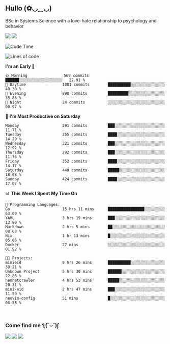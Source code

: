 <h2>Hullo (✿◡‿◡)</h2>

BSc in Systems Science with a love-hate relationship to psychology and behavior

<img src="https://github-readme-activity-graph.vercel.app/graph?username=hedonicadapter&theme=high-contrast"/>
<img src="https://github-readme-stats-git-masterrstaa-rickstaa.vercel.app/api?username=hedonicadapter&theme=highcontrast"/>

<!--START_SECTION:waka-->
![Code Time](http://img.shields.io/badge/Code%20Time-1%2C620%20hrs%2033%20mins-blue)

![Lines of code](https://img.shields.io/badge/From%20Hello%20World%20I%27ve%20Written-6.5%20million%20lines%20of%20code-blue)

**I'm an Early 🐤** 

```text
🌞 Morning                569 commits         ██████░░░░░░░░░░░░░░░░░░░   22.91 % 
🌆 Daytime                1001 commits        ██████████░░░░░░░░░░░░░░░   40.30 % 
🌃 Evening                890 commits         █████████░░░░░░░░░░░░░░░░   35.83 % 
🌙 Night                  24 commits          ░░░░░░░░░░░░░░░░░░░░░░░░░   00.97 % 
```
📅 **I'm Most Productive on Saturday** 

```text
Monday                   291 commits         ███░░░░░░░░░░░░░░░░░░░░░░   11.71 % 
Tuesday                  355 commits         ████░░░░░░░░░░░░░░░░░░░░░   14.29 % 
Wednesday                321 commits         ███░░░░░░░░░░░░░░░░░░░░░░   12.92 % 
Thursday                 292 commits         ███░░░░░░░░░░░░░░░░░░░░░░   11.76 % 
Friday                   352 commits         ████░░░░░░░░░░░░░░░░░░░░░   14.17 % 
Saturday                 449 commits         █████░░░░░░░░░░░░░░░░░░░░   18.08 % 
Sunday                   424 commits         ████░░░░░░░░░░░░░░░░░░░░░   17.07 % 
```


📊 **This Week I Spent My Time On** 

```text
💬 Programming Languages: 
Go                       15 hrs 11 mins      ████████████████░░░░░░░░░   63.09 % 
YAML                     3 hrs 19 mins       ███░░░░░░░░░░░░░░░░░░░░░░   13.80 % 
Markdown                 2 hrs 5 mins        ██░░░░░░░░░░░░░░░░░░░░░░░   08.68 % 
Nix                      1 hr 13 mins        █░░░░░░░░░░░░░░░░░░░░░░░░   05.06 % 
Docker                   27 mins             ░░░░░░░░░░░░░░░░░░░░░░░░░   01.92 % 

🐱‍💻 Projects: 
minieid                  9 hrs 26 mins       ██████████░░░░░░░░░░░░░░░   39.21 % 
Unknown Project          5 hrs 30 mins       ██████░░░░░░░░░░░░░░░░░░░   22.86 % 
hemnetcrawler            4 hrs 53 mins       █████░░░░░░░░░░░░░░░░░░░░   20.31 % 
mini-eid                 2 hrs 47 mins       ███░░░░░░░░░░░░░░░░░░░░░░   11.59 % 
neovim-config            51 mins             █░░░░░░░░░░░░░░░░░░░░░░░░   03.58 % 
```


<!--END_SECTION:waka-->

<br/>
<h3>Come find me ƪ(˘⌣˘)ʃ </h3>

<a href="https://hedonicadapter.com/"><img src="https://img.shields.io/badge/-Portfolio-3423A6?style=flat-square&logo=Google-Chrome&logoColor=white"/></a>
<a href="www.linkedin.com/in/sam-herman"><img src="https://img.shields.io/badge/-Sam%20Herman-0077B5?style=flat-square&logo=Linkedin&logoColor=white"/></a>
<a href="mailto:mailservice.samherman@gamil.com"><img src="https://img.shields.io/badge/-mailservice.samherman@gamil.com-D14836?style=flat-square&logo=Gmail&logoColor=white"/></a>

<!--
**cdthomp1/cdthomp1** is a ✨ _special_ ✨ repository because its `README.md` (this file) appears on your GitHub profile.


----
Credit: [cdthomp1](https://github.com/cdthomp1)

Last Edited on: 19/11/2020
